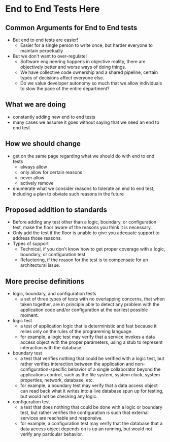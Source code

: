 # End to End Tests Here

## Common Arguments for End to End tests
- But end to end tests are easier!
    - Easier for a single person to write once, but harder everyone to maintain perpetually
- But we don't want to over-regulate!
    - Software engineering happens in objective reality, there are objectively better and worse ways of doing things.
    - We have collective code ownership and a shared pipeline, certain types of decisions affect everyone else.
    - Do we value developer autonomy so much that we allow individuals to slow the pace of the entire department? 

## What we are doing
- constantly adding new end to end tests
- many cases we assume it goes without saying that we need an end to end test

## How we should change
- get on the same page regarding what we should do with end to end tests
    - always allow
    - only allow for certain reasons
    - never allow
    - actively remove
- enumerate what we consider reasons to tolerate an end to end test, including a plan to obviate such reasons in the future

## Proposed addition to standards
- Before adding any test other than a logic, boundary, or configuration test, make the floor aware of the reasons you think it is necessary.
- Only add the test if the floor is unable to give you adequate support to address those reasons.
- Types of support
    - Technical, if you don't know how to get proper coverage with a logic, boundary, or configuration test
    - Refactoring, if the reason for the test is to compensate for an architectural issue.

## More precise definitions
- logic, boundary, and configuration tests
    - a set of three types of tests with no overlapping concerns, that when taken together, are in principle able to detect any problem with the application code and/or configuration at the earliest possible moment.
- logic test
    - a test of application logic that is deterministic and fast because it relies only on the rules of the programming language.
    - for example, a logic test may verify that a service invokes a data access object with the proper parameters, using a stub to represent interaction with the database.  
- boundary test
    - a test that verifies nothing that could be verified with a logic test, but rather verifies interaction between the application and non-configuration-specific behavior of a single collaborator beyond the applications control, such as the file system, system clock, system properties, network, database, etc.
    - for example, a boundary test may verify that a data access object can read back what it writes into a live database spun up for testing, but would not be checking any logic. 
- configuration test
    - a test that does nothing that could be done with a logic or boundary test, but rather verifies the configuration is such that external services are reachable and responsive.
    - for example, a configuration test may verify that the database that a data access object depends on is up an running, but would not verify any particular behavior.


